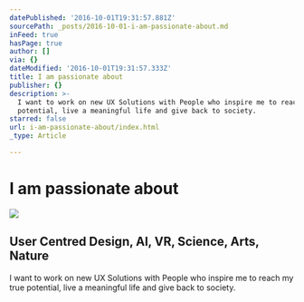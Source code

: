 ```yaml
---
datePublished: '2016-10-01T19:31:57.881Z'
sourcePath: _posts/2016-10-01-i-am-passionate-about.md
inFeed: true
hasPage: true
author: []
via: {}
dateModified: '2016-10-01T19:31:57.333Z'
title: I am passionate about
publisher: {}
description: >-
  I want to work on new UX Solutions with People who inspire me to reach my true
  potential, live a meaningful life and give back to society.
starred: false
url: i-am-passionate-about/index.html
_type: Article

---
```

# I am passionate about
![](https://the-grid-user-content.s3-us-west-2.amazonaws.com/4adcca0e-df2b-4346-8ed0-49fcf7479e22.gif)

## User Centred Design, AI, VR, Science, Arts, Nature

I want to work on new UX Solutions with People who inspire me to reach my true potential, live a meaningful life and give back to society.